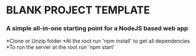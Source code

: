 # BLANK PROJECT TEMPLATE

### A simple all-in-one starting point for a NodeJS based web app

*Clone or Unzip folder
*At the root run 'npm install' to get all dependencies
*To run the server at the root run 'npm start'